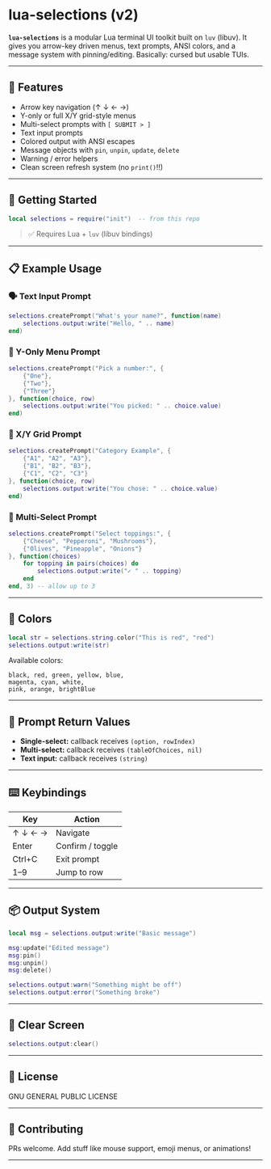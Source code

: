 # lua-selections (v2)

**`lua-selections`** is a modular Lua terminal UI toolkit built on `luv` (libuv). It gives you arrow-key driven menus, text prompts, ANSI colors, and a message system with pinning/editing. Basically: cursed but usable TUIs.

---

## 🔧 Features

* Arrow key navigation (↑ ↓ ← →)
* Y-only or full X/Y grid-style menus
* Multi-select prompts with `[ SUBMIT > ]`
* Text input prompts
* Colored output with ANSI escapes
* Message objects with `pin`, `unpin`, `update`, `delete`
* Warning / error helpers
* Clean screen refresh system (no `print()`!!)

---

## 🚀 Getting Started

```lua
local selections = require("init")  -- from this repo
```

> ✅ Requires Lua + `luv` (libuv bindings)

---

## 📋 Example Usage

### 🗣️ Text Input Prompt

```lua
selections.createPrompt("What's your name?", function(name)
    selections.output:write("Hello, " .. name)
end)
```

### 🔢 Y-Only Menu Prompt

```lua
selections.createPrompt("Pick a number:", {
    {"One"},
    {"Two"},
    {"Three"}
}, function(choice, row)
    selections.output:write("You picked: " .. choice.value)
end)
```

### 🎯 X/Y Grid Prompt

```lua
selections.createPrompt("Category Example", {
    {"A1", "A2", "A3"},
    {"B1", "B2", "B3"},
    {"C1", "C2", "C3"}
}, function(choice, row)
    selections.output:write("You chose: " .. choice.value)
end)
```

### 🧩 Multi-Select Prompt

```lua
selections.createPrompt("Select toppings:", {
    {"Cheese", "Pepperoni", "Mushrooms"},
    {"Olives", "Pineapple", "Onions"}
}, function(choices)
    for topping in pairs(choices) do
        selections.output:write("✓ " .. topping)
    end
end, 3) -- allow up to 3
```

---

## 🎨 Colors

```lua
local str = selections.string.color("This is red", "red")
selections.output:write(str)
```

Available colors:

```
black, red, green, yellow, blue,
magenta, cyan, white,
pink, orange, brightBlue
```

---

## 🧠 Prompt Return Values

* **Single-select:** callback receives `(option, rowIndex)`
* **Multi-select:** callback receives `(tableOfChoices, nil)`
* **Text input:** callback receives `(string)`

---

## ⌨️ Keybindings

| Key     | Action           |
| ------- | ---------------- |
| ↑ ↓ ← → | Navigate         |
| Enter   | Confirm / toggle |
| Ctrl+C  | Exit prompt      |
| 1–9     | Jump to row      |

---

## 📦 Output System

```lua
local msg = selections.output:write("Basic message")

msg:update("Edited message")
msg:pin()
msg:unpin()
msg:delete()

selections.output:warn("Something might be off")
selections.output:error("Something broke")
```

---

## 🧼 Clear Screen

```lua
selections.output:clear()
```

---

## 📝 License

GNU GENERAL PUBLIC LICENSE

---

## 🤝 Contributing

PRs welcome. Add stuff like mouse support, emoji menus, or animations!

---

